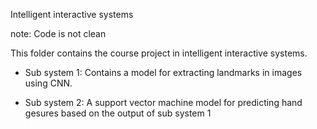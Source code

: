 Intelligent interactive systems

note: Code is not clean

This folder contains the course project in intelligent interactive systems.

* Sub system 1: Contains a model for extracting landmarks in images using CNN.

* Sub system 2: A support vector machine model for predicting hand gesures based on the output of sub system 1
